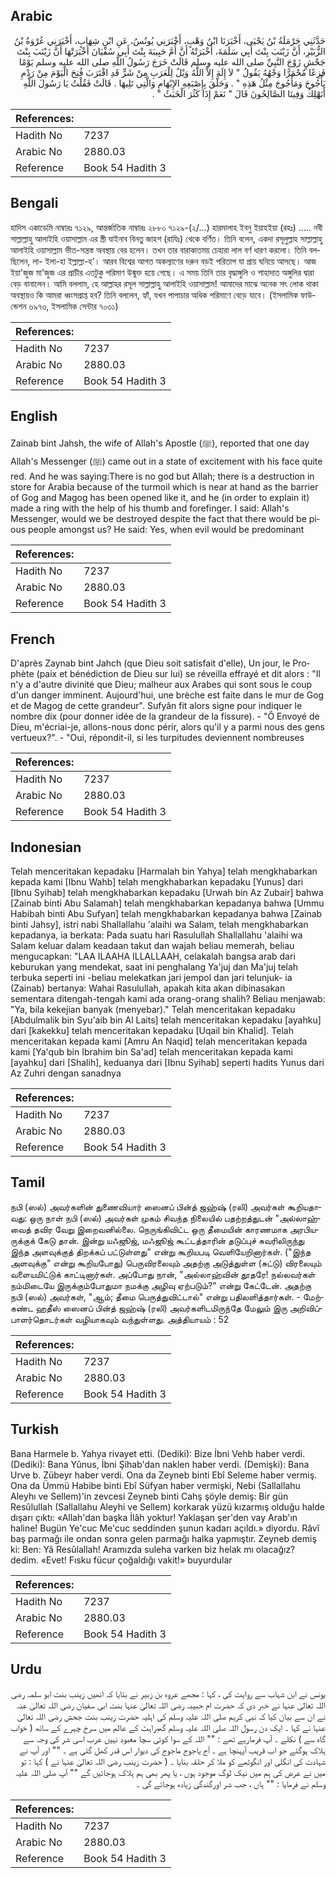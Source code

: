 ## Arabic


<div dir="rtl" lang="ar" style={{fontSize:'larger',backgroundColor:'#f8f9fa',padding:20}}>
حَدَّثَنِي حَرْمَلَةُ بْنُ يَحْيَى، أَخْبَرَنَا ابْنُ وَهْبٍ، أَخْبَرَنِي يُونُسُ، عَنِ ابْنِ شِهَابٍ، أَخْبَرَنِي عُرْوَةُ بْنُ الزُّبَيْرِ، أَنَّ زَيْنَبَ بِنْتَ أَبِي سَلَمَةَ، أَخْبَرَتْهُ أَنَّ أُمَّ حَبِيبَةَ بِنْتَ أَبِي سُفْيَانَ أَخْبَرَتْهَا أَنَّ زَيْنَبَ بِنْتَ جَحْشٍ زَوْجَ النَّبِيِّ صلى الله عليه وسلم قَالَتْ خَرَجَ رَسُولُ اللَّهِ صلى الله عليه وسلم يَوْمًا فَزِعًا مُحْمَرًّا وَجْهُهُ يَقُولُ ‏"‏ لاَ إِلَهَ إِلاَّ اللَّهُ وَيْلٌ لِلْعَرَبِ مِنْ شَرٍّ قَدِ اقْتَرَبَ فُتِحَ الْيَوْمَ مِنْ رَدْمِ يَأْجُوجَ وَمَأْجُوجَ مِثْلُ هَذِهِ ‏"‏ ‏.‏ وَحَلَّقَ بِإِصْبَعِهِ الإِبْهَامِ وَالَّتِي تَلِيهَا ‏.‏ قَالَتْ فَقُلْتُ يَا رَسُولَ اللَّهِ أَنَهْلِكُ وَفِينَا الصَّالِحُونَ قَالَ ‏"‏ نَعَمْ إِذَا كَثُرَ الْخَبَثُ ‏"‏ ‏.‏
</div>
<div style={{backgroundColor:'#f8f9fa',padding:20, marginBottom: 10}}><table> <thead> <tr> <th>References:</th> <th></th> </tr> </thead> <tbody><tr><td>Hadith No</td><td>7237</td></tr><tr><td>Arabic No</td><td>2880.03</td></tr><tr><td>Reference</td><td>Book 54 Hadith 3</td></tr></tbody></table></div>

## Bengali


<div dir="ltr" lang="bn" style={{fontSize:'larger',backgroundColor:'#f8f9fa',padding:20}}>
হাদিস একাডেমি নাম্বারঃ ৭১২৯, আন্তর্জাতিক নাম্বারঃ ২৮৮০ ৭১২৯-(২/...) হারমালাহ ইবনু ইয়াহইয়া (রহঃ) ..... নবী সাল্লাল্লাহু আলাইহি ওয়াসাল্লাম এর স্ত্রী যাইনাব বিনতু জাহশ (রাযিঃ) থেকে বর্ণিত। তিনি বলেন, একদা রসূলুল্লাহ সাল্লাল্লাহু আলাইহি ওয়াসাল্লাম ভীত-সন্ত্রস্ত অবস্থায় বের হলেন। তখন তার বারাকাতময় চেহারা লাল বর্ণ ধারণ করলো। তিনি বলছিলেন, লা- ইলা-হা ইল্লাল্লা-হ’। আরব বিশ্বের আগত অকল্যাণের দরুন বড়ই পরিতাপ যা প্রায় ঘনিয়ে আসছে। আজ ইয়া'জুজ মা'জুজ এর প্রাচীর এতটুকু পরিমাণ উন্মুক্ত হয়ে গেছে। এ সময় তিনি তার বৃদ্ধাঙ্গুলি ও শাহাদাত অঙ্গুলির দ্বারা বেড় বানালেন। আমি বললাম, হে আল্লাহর রসূল সাল্লাল্লাহু আলাইহি ওয়াসাল্লাম! আমাদের মাঝে অনেক সৎ লোক থাকা অবস্থায়ও কি আমরা ধ্বংসপ্রাপ্ত হব? তিনি বললেন, হ্যাঁ, যখন পাপাচার অধিক পরিমাণে বেড়ে যাবে। (ইসলামিক ফাউন্ডেশন ৬৯৭৩, ইসলামিক সেন্টার ৭০৩১)
</div>
<div style={{backgroundColor:'#f8f9fa',padding:20, marginBottom: 10}}><table> <thead> <tr> <th>References:</th> <th></th> </tr> </thead> <tbody><tr><td>Hadith No</td><td>7237</td></tr><tr><td>Arabic No</td><td>2880.03</td></tr><tr><td>Reference</td><td>Book 54 Hadith 3</td></tr></tbody></table></div>

## English


<div dir="ltr" lang="en" style={{fontSize:'larger',backgroundColor:'#f8f9fa',padding:20}}>
Zainab bint Jahsh, the wife of Allah's Apostle (ﷺ), reported that one day Allah's Messenger (ﷺ) came out in a state of excitement with his face quite red. And he was saying:There is no god but Allah; there is a destruction in store for Arabia because of the turmoil which is near at hand as the barrier of Gog and Magog has been opened like it, and he (in order to explain it) made a ring with the help of his thumb and forefinger. I said: Allah's Messenger, would we be destroyed despite the fact that there would be pious people amongst us? He said: Yes, when evil would be predominant
</div>
<div style={{backgroundColor:'#f8f9fa',padding:20, marginBottom: 10}}><table> <thead> <tr> <th>References:</th> <th></th> </tr> </thead> <tbody><tr><td>Hadith No</td><td>7237</td></tr><tr><td>Arabic No</td><td>2880.03</td></tr><tr><td>Reference</td><td>Book 54 Hadith 3</td></tr></tbody></table></div>

## French


<div dir="ltr" lang="fr" style={{fontSize:'larger',backgroundColor:'#f8f9fa',padding:20}}>
D'après Zaynab bint Jahch (que Dieu soit satisfait d'elle), Un jour, le Prophète (paix et bénédiction de Dieu sur lui) se réveilla effrayé et dit alors : "Il n'y a d'autre divinité que Dieu; malheur aux Arabes qui sont sous le coup d'un danger imminent. Aujourd'hui, une brèche est faite dans le mur de Gog et de Magog de cette grandeur". Sufyân fit alors signe pour indiquer le nombre dix (pour donner idée de la grandeur de la fissure). - "Ô Envoyé de Dieu, m'écriai-je, allons-nous donc périr, alors qu'il y a parmi nous des gens vertueux?". - "Oui, répondit-il, si les turpitudes deviennent nombreuses
</div>
<div style={{backgroundColor:'#f8f9fa',padding:20, marginBottom: 10}}><table> <thead> <tr> <th>References:</th> <th></th> </tr> </thead> <tbody><tr><td>Hadith No</td><td>7237</td></tr><tr><td>Arabic No</td><td>2880.03</td></tr><tr><td>Reference</td><td>Book 54 Hadith 3</td></tr></tbody></table></div>

## Indonesian


<div dir="ltr" lang="id" style={{fontSize:'larger',backgroundColor:'#f8f9fa',padding:20}}>
Telah menceritakan kepadaku [Harmalah bin Yahya] telah mengkhabarkan kepada kami [Ibnu Wahb] telah mengkhabarkan kepadaku [Yunus] dari [Ibnu Syihab] telah mengkhabarkan kepadaku [Urwah bin Az Zubair] bahwa [Zainab binti Abu Salamah] telah mengkhabarkan kepadanya bahwa [Ummu Habibah binti Abu Sufyan] telah mengkhabarkan kepadanya bahwa [Zainab binti Jahsy], istri nabi Shallallahu 'alaihi wa Salam, telah mengkhabarkan kepadanya, ia berkata: Pada suatu hari Rasulullah Shallallahu 'alaihi wa Salam keluar dalam keadaan takut dan wajah beliau memerah, beliau mengucapkan: "LAA ILAAHA ILLALLAAH, celakalah bangsa arab dari keburukan yang mendekat, saat ini penghalang Ya'juj dan Ma'juj telah terbuka seperti ini -beliau melekatkan jari jempol dan jari telunjuk- ia (Zainab) bertanya: Wahai Rasulullah, apakah kita akan dibinasakan sementara ditengah-tengah kami ada orang-orang shalih? Beliau menjawab: "Ya, bila kekejian banyak (menyebar)." Telah menceritakan kepadaku [Abdulmalik bin Syu'aib bin Al Laits] telah menceritakan kepadaku [ayahku] dari [kakekku] telah menceritakan kepadaku [Uqail bin Khalid]. Telah menceritakan kepada kami [Amru An Naqid] telah menceritakan kepada kami [Ya'qub bin Ibrahim bin Sa'ad] telah menceritakan kepada kami [ayahku] dari [Shalih], keduanya dari [Ibnu Syihab] seperti hadits Yunus dari Az Zuhri dengan sanadnya
</div>
<div style={{backgroundColor:'#f8f9fa',padding:20, marginBottom: 10}}><table> <thead> <tr> <th>References:</th> <th></th> </tr> </thead> <tbody><tr><td>Hadith No</td><td>7237</td></tr><tr><td>Arabic No</td><td>2880.03</td></tr><tr><td>Reference</td><td>Book 54 Hadith 3</td></tr></tbody></table></div>

## Tamil


<div dir="ltr" lang="ta" style={{fontSize:'larger',backgroundColor:'#f8f9fa',padding:20}}>
நபி (ஸல்) அவர்களின் துணைவியார் ஸைனப் பின்த் ஜஹ்ஷ் (ரலி) அவர்கள் கூறியதாவது: ஒரு நாள் நபி (ஸல்) அவர்கள் முகம் சிவந்த நிலையில் பதற்றத்துடன் "அல்லாஹ்வைத் தவிர வேறு இறைவனில்லை. நெருங்கிவிட்ட ஒரு தீமையின் காரணமாக அரபியருக்குக் கேடு தான். இன்று யஃஜூஜ், மஃஜூஜ் கூட்டத்தாரின் தடுப்புச் சுவரிலிருந்து இந்த அளவுக்குத் திறக்கப் பட்டுள்ளது" என்று கூறியபடி வெளியேறினார்கள். ("இந்த அளவுக்கு" என்று கூறியபோது) பெருவிரலையும் அதற்கு அடுத்துள்ள (சுட்டு) விரலையும் வளையமிட்டுக் காட்டினார்கள். அப்போது நான், "அல்லாஹ்வின் தூதரே! நல்லவர்கள் நம்மிடையே இருக்கும்போதுமா நமக்கு அழிவு ஏற்படும்?" என்று கேட்டேன். அதற்கு நபி (ஸல்) அவர்கள், "ஆம்; தீமை பெருத்துவிட்டால்" என்று பதிலளித்தார்கள். - மேற்கண்ட ஹதீஸ் ஸைனப் பின்த் ஜஹ்ஷ் (ரலி) அவர்களிடமிருந்தே மேலும் இரு அறிவிப்பாளர்தொடர்கள் வழியாகவும் வந்துள்ளது. அத்தியாயம் : 52
</div>
<div style={{backgroundColor:'#f8f9fa',padding:20, marginBottom: 10}}><table> <thead> <tr> <th>References:</th> <th></th> </tr> </thead> <tbody><tr><td>Hadith No</td><td>7237</td></tr><tr><td>Arabic No</td><td>2880.03</td></tr><tr><td>Reference</td><td>Book 54 Hadith 3</td></tr></tbody></table></div>

## Turkish


<div dir="ltr" lang="tr" style={{fontSize:'larger',backgroundColor:'#f8f9fa',padding:20}}>
Bana Harmele b. Yahya rivayet etti. (Dediki): Bize İbni Vehb haber verdi. (Dediki): Bana Yûnus, İbni Şihab'dan naklen haber verdi. (Demişki): Bana Urve b. Zübeyr haber verdi. Ona da Zeyneb binti Ebî Seleme haber vermiş. Ona da Ümmü Habibe binti Ebî Süfyan haber vermişki, Nebi (Sallallahu Aleyhı ve Sellem)'in zevcesi Zeyneb binti Cahş şöyle demiş: Bir gün Resûlullah (Sallallahu Aleyhi ve Sellem) korkarak yüzü kızarmış olduğu halde dışarı çıktı: «Allah'dan başka İlâh yoktur! Yaklaşan şer'den vay Arab'ın haline! Bugün Ye'cuc Me'cuc seddinden şunun kadarı açıldı.» diyordu. Râvî baş parmağı ile ondan sonra gelen parmağı halka yapmıştır. Zeyneb demiş ki: Ben: Yâ Resûlallah! Aramızda suleha varken biz helak mı olacağız? dedim. «Evet! Fısku fücur çoğaldığı vakit!» buyurdular
</div>
<div style={{backgroundColor:'#f8f9fa',padding:20, marginBottom: 10}}><table> <thead> <tr> <th>References:</th> <th></th> </tr> </thead> <tbody><tr><td>Hadith No</td><td>7237</td></tr><tr><td>Arabic No</td><td>2880.03</td></tr><tr><td>Reference</td><td>Book 54 Hadith 3</td></tr></tbody></table></div>

## Urdu


<div dir="rtl" lang="ur" style={{fontSize:'larger',backgroundColor:'#f8f9fa',padding:20}}>
یونس نے ابن شہاب سے روایت کی ، کہا : مجھے عروہ بن زبیر نے بتایا کہ انھیں زینب بنت ابو سلمہ رضی اللہ تعالیٰ عنہا نے خبر دی کہ حضرت ام حبیبہ رضی اللہ تعالیٰ عنہا بنت ابی سفیان رضی اللہ تعالیٰ عنہ نے ان سے بیان کیا کہ نبی کریم صلی اللہ علیہ وسلم کی اہلیہ حضرت زینب بنت جحش رضی اللہ تعالیٰ عنہا نے کہا ۔ ایک دن رسول اللہ صلی اللہ علیہ وسلم گھبراہٹ کے عالم میں سرخ چہرے کے ساتھ ( خواب گاہ سے ) نکلے ۔ آپ فرمارہے تھے : "" اللہ کے سوا کوئی سچا معبود نہیں عرب اسی شر کی وجہ سے ہلاک ہوگئے جو اب قریب آپہنچا ہے ۔ آج یاجوج ماجوج کی دیوار اس قدر کھل گئی ہے ۔ "" اور آپ نے شہادت کی انگلی اور انگوٹھے کو ملا کر حلقہ بنایا ۔ ( حضرت زینب رضی اللہ تعالیٰ عنہا نے ) کہا : تو میں نے عرض کی ہم میں نیک لوگ موجود ہوں ، یا پھر بھی ہم ہلاک ہوجائیں گے "" آپ صلی اللہ علیہ وسلم نے فرمایا : "" ہاں ، جب شر اورگندگی زیادہ ہوجائے گی ۔
</div>
<div style={{backgroundColor:'#f8f9fa',padding:20, marginBottom: 10}}><table> <thead> <tr> <th>References:</th> <th></th> </tr> </thead> <tbody><tr><td>Hadith No</td><td>7237</td></tr><tr><td>Arabic No</td><td>2880.03</td></tr><tr><td>Reference</td><td>Book 54 Hadith 3</td></tr></tbody></table></div>
